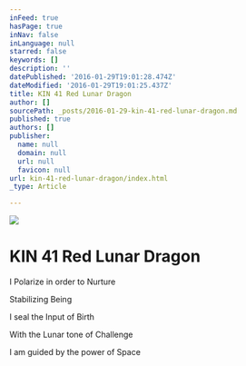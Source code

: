 ```yaml
---
inFeed: true
hasPage: true
inNav: false
inLanguage: null
starred: false
keywords: []
description: ''
datePublished: '2016-01-29T19:01:28.474Z'
dateModified: '2016-01-29T19:01:25.437Z'
title: KIN 41 Red Lunar Dragon
author: []
sourcePath: _posts/2016-01-29-kin-41-red-lunar-dragon.md
published: true
authors: []
publisher:
  name: null
  domain: null
  url: null
  favicon: null
url: kin-41-red-lunar-dragon/index.html
_type: Article

---
```

![](https://s3-us-west-2.amazonaws.com/the-grid-img/p/2f0639625caf3505ce5cb1a954b4457ed3f0380e.png)

# KIN 41 Red Lunar Dragon

I Polarize in order to Nurture

Stabilizing Being

I seal the Input of Birth

With the Lunar tone of Challenge

I am guided by the power of Space
